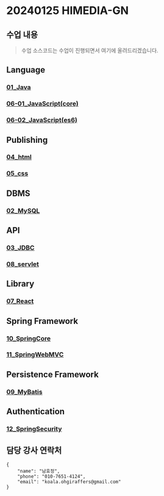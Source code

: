 # 20240125 HIMEDIA-GN 
## 수업 내용
> 수업 소스코드는 수업이 진행되면서 여기에 올려드리겠습니다.

## Language
### [01_Java](https://github.com/20240125-himedia/01_java)
### [06-01_JavaScript(core)](https://github.com/20240125-himedia/06_javascript_core)
### [06-02_JavaScript(es6)](https://github.com/20240125-himedia/06_javascript_es6)

## Publishing
### [04_html](https://github.com/20240125-himedia/04_html)
### [05_css](https://github.com/20240125-himedia/05_css)

## DBMS
### [02_MySQL](https://github.com/20240125-himedia/02_MySQL)

## API
### [03_JDBC](https://github.com/20240125-himedia/03_jdbc)
### [08_servlet](https://github.com/20240125-himedia/08_servlet)

## Library
### [07_React](https://github.com/20240125-himedia/07_React)

## Spring Framework
### [10_SpringCore](https://github.com/20240125-himedia/10_SpringCore)
### [11_SpringWebMVC](https://github.com/20240125-himedia/11_SpringWebMVC)

## Persistence Framework
### [09_MyBatis](https://github.com/20240125-himedia/09_MyBatis)

## Authentication
### [12_SpringSecurity](https://github.com/20240125-himedia/12_SpringSecurity)


## 담당 강사 연락처
```
{
    "name": "남효정",
    "phone": "010-7651-4124",
    "email": "koala.ohgiraffers@gmail.com"
}
```
